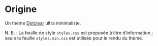 # Origine

Un thème <a href="https://fr.dotclear.org/">Dotclear</a> ultra minimaliste.

N. B. : La feuille de style ``styles.css`` est proposée à titre d’information ; seule la feuille ``styles.min.css`` est utilisée pour le rendu du thème.
